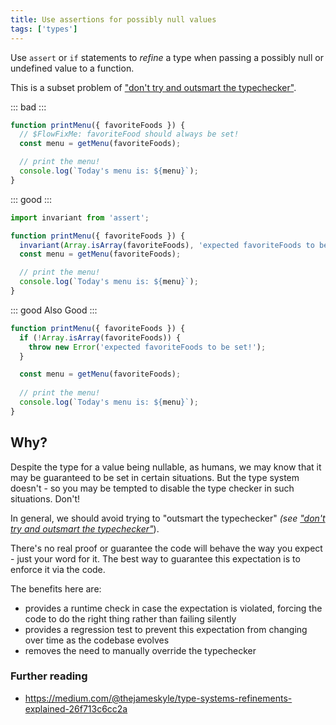 ```yaml
---
title: Use assertions for possibly null values
tags: ['types']
---
```


Use `assert` or `if` statements to _refine_ a type when passing a possibly null
or undefined value to a function.

This is a subset problem of ["don't try and outsmart the typechecker"](/dont-outsmart-typechecker/).

::: bad :::

```jsx
function printMenu({ favoriteFoods }) {
  // $FlowFixMe: favoriteFood should always be set!
  const menu = getMenu(favoriteFoods);

  // print the menu!
  console.log(`Today's menu is: ${menu}`);
}
```

::: good :::

```jsx
import invariant from 'assert';

function printMenu({ favoriteFoods }) {
  invariant(Array.isArray(favoriteFoods), 'expected favoriteFoods to be set!');
  const menu = getMenu(favoriteFoods);

  // print the menu!
  console.log(`Today's menu is: ${menu}`);
}
```

::: good Also Good :::

```js
function printMenu({ favoriteFoods }) {
  if (!Array.isArray(favoriteFoods)) {
    throw new Error('expected favoriteFoods to be set!');
  }

  const menu = getMenu(favoriteFoods);
  
  // print the menu!
  console.log(`Today's menu is: ${menu}`);
}
```

## Why?

Despite the type for a value being nullable, as humans, we may know that it may
be guaranteed to be set in certain situations. But the type system doesn't - so
you may be tempted to disable the type checker in such situations. Don't!

In general, we should avoid trying to "outsmart the typechecker" _(see
["don't try and outsmart the typechecker"](/dont-outsmart-typechecker/)_).

There's no real proof or guarantee the code will behave the way you expect - just
your word for it. The best way to guarantee this expectation is to enforce it via
the code.

The benefits here are:

- provides a runtime check in case the expectation is violated, forcing the code
  to do the right thing rather than failing silently
- provides a regression test to prevent this expectation from changing over time
  as the codebase evolves
- removes the need to manually override the typechecker

### Further reading

- <https://medium.com/@thejameskyle/type-systems-refinements-explained-26f713c6cc2a>
